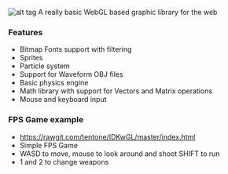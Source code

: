 ![alt tag](https://raw.githubusercontent.com/tentone/IDKwGL/master/data/idk.png)
A really basic WebGL based graphic library for the web

### Features
 - Bitmap Fonts support with filtering
 - Sprites 
 - Particle system
 - Support for Waveform OBJ files
 - Basic physics engine
 - Math library with support for Vectors and Matrix operations
 - Mouse and keyboard input

### FPS Game example
 - https://rawgit.com/tentone/IDKwGL/master/index.html
 - Simple FPS Game
 - WASD to move, mouse to look around and shoot SHIFT to run
 - 1 and 2 to change weapons

